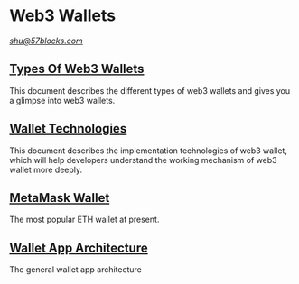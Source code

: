 # Web3 Wallets

*shu@57blocks.com*

## [Types Of Web3 Wallets](./types-of-web3-wallets.md)

This document describes the different types of web3 wallets and gives you a glimpse into web3 wallets.

## [Wallet Technologies](./wallet-technologies.md)

This document describes the implementation technologies of web3 wallet, which will help developers understand the working mechanism of web3 wallet more deeply.

## [MetaMask Wallet](./metamask-wallet.md)

The most popular ETH wallet at present.

## [Wallet App Architecture](./wallet-app-architecture.md)

The general wallet app architecture


